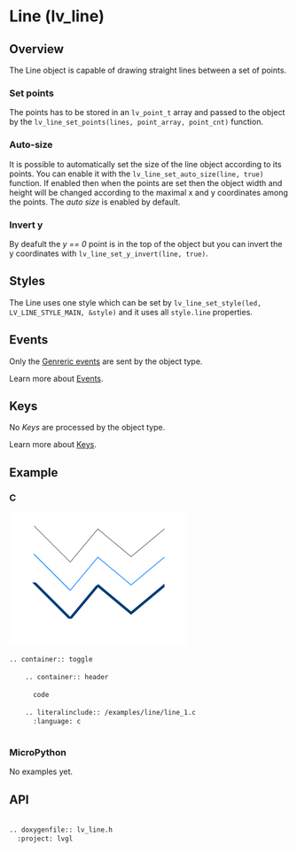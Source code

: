 # Line (lv_line)

## Overview

The Line object is capable of drawing straight lines between a set of points.

### Set points 
The points has to be stored in an `lv_point_t` array and passed to the object by the `lv_line_set_points(lines, point_array, point_cnt)` function. 

### Auto-size
It is possible to automatically set the size of the line object according to its points. 
You can enable it with the `lv_line_set_auto_size(line, true)` function. 
If enabled then when the points are set then the object width and height will be changed according to the maximal x and y coordinates among the points. The *auto size* is enabled by default.

### Invert y
By deafult the *y == 0* point is in the top of the object but you can invert the y coordinates with `lv_line_set_y_invert(line, true)`. 

## Styles

The Line uses one style which can be set by `lv_line_set_style(led, LV_LINE_STYLE_MAIN, &style)` and it uses all `style.line` properties.

## Events
Only the [Genreric events](/overview/event.html#generic-events) are sent by the object type.

Learn more about [Events](/overview/event).

## Keys
No *Keys* are processed by the object type.

Learn more about [Keys](/overview/indev).

## Example

### C


![](/examples/line/line_1.png "Line object with LittlevGL")

```eval_rst
.. container:: toggle

    .. container:: header
    
      code

    .. literalinclude:: /examples/line/line_1.c
      :language: c
 
```

### MicroPython
No examples yet.

## API 

```eval_rst

.. doxygenfile:: lv_line.h
  :project: lvgl
        
```

